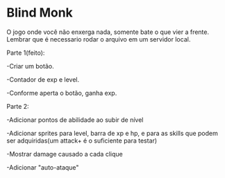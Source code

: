 # Blind Monk
O jogo onde você não enxerga nada, somente bate o que vier a frente.
Lembrar que é necessario rodar o arquivo em um servidor local.


Parte 1(feito):

-Criar um botão.

-Contador de exp e level.

-Conforme aperta o botão, ganha exp.


Parte 2:

-Adicionar pontos de abilidade ao subir de nível

-Adicionar sprites para level, barra de xp e hp, e para as skills que podem ser adquiridas(um attack+ é o suficiente para testar)

-Mostrar damage causado a cada clique

-Adicionar "auto-ataque"
